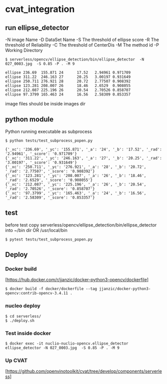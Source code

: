 # cvat_integration

## run ellipse_detector
-N image Name
-D DataSet Name
-S The threshold of ellipse score
-R The threshold of Reliability
-C The threshold of CenterDis
-M The method id
-P Working Directory
```
$ serverless/opencv/ellipse_detection/bin/ellipse_detector  -N 027_0003.jpg  -S 0.85 -P . -M 9

ellipse 236.69  155.871 24      17.52   2.94961 0.971709
ellipse 311.22  246.163 27      20.25   3.00197 0.931649
ellipse 250.711 276.921 28      20.72   2.77507 0.908392
ellipse 123.281 208.007 26      18.46   2.6529  0.908055
ellipse 212.087 225.196 26      20.54   2.70526 0.858707
ellipse 97.3799 165.463 24      16.56   2.58309 0.853357

```

image files should be inside images dir

## python module
Python running executable as subprocess
```
$ python tests/test_subprocess_popen.py

{'_xc': '236.69', '_yc': '155.871', '_a': '24', '_b': '17.52', '_rad': '2.94961', '_score': '0.971709'}
{'_xc': '311.22', '_yc': '246.163', '_a': '27', '_b': '20.25', '_rad': '3.00197', '_score': '0.931649'}
{'_xc': '250.711', '_yc': '276.921', '_a': '28', '_b': '20.72', '_rad': '2.77507', '_score': '0.908392'}
{'_xc': '123.281', '_yc': '208.007', '_a': '26', '_b': '18.46', '_rad': '2.6529', '_score': '0.908055'}
{'_xc': '212.087', '_yc': '225.196', '_a': '26', '_b': '20.54', '_rad': '2.70526', '_score': '0.858707'}
{'_xc': '97.3799', '_yc': '165.463', '_a': '24', '_b': '16.56', '_rad': '2.58309', '_score': '0.853357'}
```

## test
before test copy serverless/opencv/ellipse_detection/bin/ellipse_detector into ~/bin dir OR /usr/local/bin
```
$ pytest tests/test_subprocess_popen.py 
```

## Deploy
### Docker build
[https://hub.docker.com/r/jjanzic/docker-python3-opencv/dockerfile]
```
$ docker build -f docker/dockerfile --tag jjanzic/docker-python3-opencv:contrib-opencv-3.4.11 .
```
### nucleo deploy
```
$ cd serverless/
$ ./deploy.sh
```
### Test inside docker
```
$ docker exec -it nuclio-nuclio-opencv.ellipse_detector ellipse_detector -N 027_0003.jpg  -S 0.85 -P . -M 9
```

### Up CVAT
[https://github.com/openvinotoolkit/cvat/tree/develop/components/serverless]
